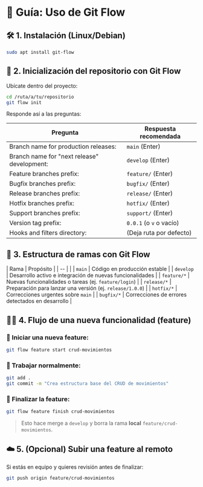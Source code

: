 # 📘 Guía: Uso de Git Flow

## 🛠️ 1. Instalación (Linux/Debian)

```bash
sudo apt install git-flow
```

## 🚀 2. Inicialización del repositorio con Git Flow

Ubícate dentro del proyecto:

```bash
cd /ruta/a/tu/repositorio
git flow init
```

Responde así a las preguntas:

| Pregunta                                    | Respuesta recomendada   |
| ------------------------------------------- | ----------------------- |
| Branch name for production releases:        | `main` (Enter)          |
| Branch name for "next release" development: | `develop` (Enter)       |
| Feature branches prefix:                    | `feature/` (Enter)      |
| Bugfix branches prefix:                     | `bugfix/` (Enter)       |
| Release branches prefix:                    | `release/` (Enter)      |
| Hotfix branches prefix:                     | `hotfix/` (Enter)       |
| Support branches prefix:                    | `support/` (Enter)      |
| Version tag prefix:                         | `0.0.1` (o `v` o vacío) |
| Hooks and filters directory:                | (Deja ruta por defecto) |

## 🌿 3. Estructura de ramas con Git Flow

| Rama | Propósito | | -- | | | `main` | Código en producción estable | | `develop` | Desarrollo activo e integración de nuevas
funcionalidades | | `feature/*` | Nuevas funcionalidades o tareas (ej. `feature/login`) | | `release/*` | Preparación para lanzar una
versión (ej. `release/1.0.0`) | | `hotfix/*` | Correcciones urgentes sobre `main` | | `bugfix/*` | Correcciones de errores detectados en
desarrollo |

## 🧑‍💻 4. Flujo de una nueva funcionalidad (feature)

### 🔸 Iniciar una nueva feature:

```bash
git flow feature start crud-movimientos
```

### 🔸 Trabajar normalmente:

```bash
git add .
git commit -m "Crea estructura base del CRUD de movimientos"
```

### 🔸 Finalizar la feature:

```bash
git flow feature finish crud-movimientos
```

> Esto hace merge a `develop` y borra la rama **local** `feature/crud-movimientos`.

## ☁️ 5. (Opcional) Subir una feature al remoto

Si estás en equipo y quieres revisión antes de finalizar:

```bash
git push origin feature/crud-movimientos
```
